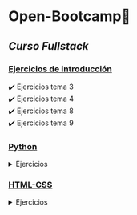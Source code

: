 # Open-Bootcamp📌 

## _Curso Fullstack_


### [Ejercicios de introducción](https://github.com/JGRoldan/Open-Bootcamp/tree/main/EjerciciosDeIntroduccion)
:heavy_check_mark: Ejercicios tema 3  
:heavy_check_mark: Ejercicios tema 4  
:heavy_check_mark: Ejercicios tema 8  
:heavy_check_mark: Ejercicios tema 9  

### [Python](https://github.com/JGRoldan/Open-Bootcamp/tree/main/Python)

<details>
<summary> Ejercicios </summary>

  :heavy_check_mark: Ejercicio 1  
  :heavy_check_mark: Ejercicio 2  
  :heavy_check_mark: Ejercicio 3 (IMC)   
  :heavy_check_mark: Ejercicio 4 (Cuenta regresiva 100 a 1)  
  :heavy_check_mark: Ejercicio 5 (Año bisiesto)   
  :heavy_check_mark: Ejercicio 6 (Clase, Herencia, Objetos)  
  :heavy_check_mark: Ejercicio 7 (Operaciones basicas de calculadora - modulos)  
  :heavy_check_mark: Ejercicio 8 (Modulo time)   
  :heavy_check_mark: Ejercicio 9 (Lista ordenada y sin repetidos)  
  :heavy_check_mark: Ejercicio 10 (Filter y reduce)  
  :heavy_check_mark: Ejercicio 11 (GUI)  
  :heavy_check_mark: Ejercicio 12 (GUI)  
  :heavy_check_mark: Ejercicio 13 (Base de Datos)  
  :heavy_check_mark: Ejercicio 14 (Introducción a Django)  
</details>

### [HTML-CSS]()

<details>
<summary> Ejercicios </summary>

  :heavy_check_mark: Ejercicio 1  
  :heavy_check_mark: Ejercicio 2  
  :x: Ejercicio 3  
  :x: Ejercicio 4  
  :x: Ejercicio 5  
  :x: Ejercicio 6  
  :x: Ejercicio 7  
  :x: Ejercicio 8  
  :x: Ejercicio 9  
  :x: Ejercicio 10  
  :x: Ejercicio 11  
  :x: Ejercicio 12  
  :x: Ejercicio 13  
  :x: Ejercicio 14  
</details>